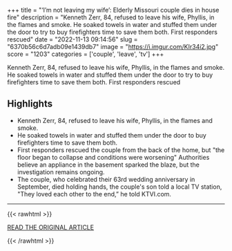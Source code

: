 +++
title = "‘I’m not leaving my wife’: Elderly Missouri couple dies in house fire"
description = "Kenneth Zerr, 84, refused to leave his wife, Phyllis, in the flames and smoke. He soaked towels in water and stuffed them under the door to try to buy firefighters time to save them both. First responders rescued"
date = "2022-11-13 09:14:56"
slug = "6370b56c6d7adb09e1439db7"
image = "https://i.imgur.com/KIr34i2.jpg"
score = "1203"
categories = ['couple', 'leave', 'tv']
+++

Kenneth Zerr, 84, refused to leave his wife, Phyllis, in the flames and smoke. He soaked towels in water and stuffed them under the door to try to buy firefighters time to save them both. First responders rescued

## Highlights

- Kenneth Zerr, 84, refused to leave his wife, Phyllis, in the flames and smoke.
- He soaked towels in water and stuffed them under the door to buy firefighters time to save them both.
- First responders rescued the couple from the back of the home, but "the floor began to collapse and conditions were worsening" Authorities believe an appliance in the basement sparked the blaze, but the investigation remains ongoing.
- The couple, who celebrated their 63rd wedding anniversary in September, died holding hands, the couple's son told a local TV station, "They loved each other to the end,” he told KTVI.com.

---

{{< rawhtml >}}
  <p class="article-category">
    <a target="_blank" href="https://www.whio.com/news/trending/im-not-leaving-my-wife-elderly-missouri-couple-dies-house-fire/WRQI6DVFO5BMPB6VAGDUR6UFUQ/?outputType=amp">READ THE ORIGINAL ARTICLE</a>
  </p>
{{< /rawhtml >}}
